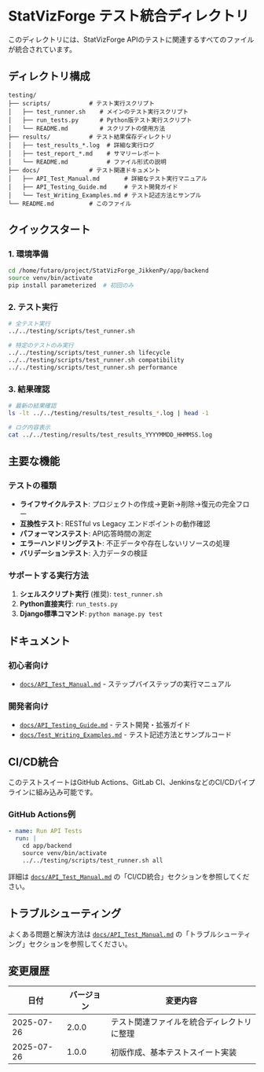 # StatVizForge テスト統合ディレクトリ

このディレクトリには、StatVizForge APIのテストに関連するすべてのファイルが統合されています。

## ディレクトリ構成

```
testing/
├── scripts/           # テスト実行スクリプト
│   ├── test_runner.sh    # メインのテスト実行スクリプト
│   ├── run_tests.py      # Python版テスト実行スクリプト
│   └── README.md         # スクリプトの使用方法
├── results/           # テスト結果保存ディレクトリ
│   ├── test_results_*.log  # 詳細な実行ログ
│   ├── test_report_*.md    # サマリーレポート
│   └── README.md           # ファイル形式の説明
├── docs/              # テスト関連ドキュメント
│   ├── API_Test_Manual.md       # 詳細なテスト実行マニュアル
│   ├── API_Testing_Guide.md     # テスト開発ガイド
│   └── Test_Writing_Examples.md # テスト記述方法とサンプル
└── README.md          # このファイル
```

## クイックスタート

### 1. 環境準備
```bash
cd /home/futaro/project/StatVizForge_JikkenPy/app/backend
source venv/bin/activate
pip install parameterized  # 初回のみ
```

### 2. テスト実行
```bash
# 全テスト実行
../../testing/scripts/test_runner.sh

# 特定のテストのみ実行
../../testing/scripts/test_runner.sh lifecycle
../../testing/scripts/test_runner.sh compatibility
../../testing/scripts/test_runner.sh performance
```

### 3. 結果確認
```bash
# 最新の結果確認
ls -lt ../../testing/results/test_results_*.log | head -1

# ログ内容表示
cat ../../testing/results/test_results_YYYYMMDD_HHMMSS.log
```

## 主要な機能

### テストの種類
- **ライフサイクルテスト**: プロジェクトの作成→更新→削除→復元の完全フロー
- **互換性テスト**: RESTful vs Legacy エンドポイントの動作確認
- **パフォーマンステスト**: API応答時間の測定
- **エラーハンドリングテスト**: 不正データや存在しないリソースの処理
- **バリデーションテスト**: 入力データの検証

### サポートする実行方法
1. **シェルスクリプト実行** (推奨): `test_runner.sh`
2. **Python直接実行**: `run_tests.py`
3. **Django標準コマンド**: `python manage.py test`

## ドキュメント

### 初心者向け
- [`docs/API_Test_Manual.md`](docs/API_Test_Manual.md) - ステップバイステップの実行マニュアル

### 開発者向け
- [`docs/API_Testing_Guide.md`](docs/API_Testing_Guide.md) - テスト開発・拡張ガイド
- [`docs/Test_Writing_Examples.md`](docs/Test_Writing_Examples.md) - テスト記述方法とサンプルコード

## CI/CD統合

このテストスイートはGitHub Actions、GitLab CI、JenkinsなどのCI/CDパイプラインに組み込み可能です。

### GitHub Actions例
```yaml
- name: Run API Tests
  run: |
    cd app/backend
    source venv/bin/activate
    ../../testing/scripts/test_runner.sh all
```

詳細は [`docs/API_Test_Manual.md`](docs/API_Test_Manual.md) の「CI/CD統合」セクションを参照してください。

## トラブルシューティング

よくある問題と解決方法は [`docs/API_Test_Manual.md`](docs/API_Test_Manual.md) の「トラブルシューティング」セクションを参照してください。

## 変更履歴

| 日付 | バージョン | 変更内容 |
|------|-----------|----------|
| 2025-07-26 | 2.0.0 | テスト関連ファイルを統合ディレクトリに整理 |
| 2025-07-26 | 1.0.0 | 初版作成、基本テストスイート実装 |